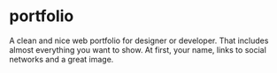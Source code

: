 # portfolio 

A clean and nice web portfolio for designer or developer. That includes almost everything you want to show. At first, your name, links to social networks and a great image.

